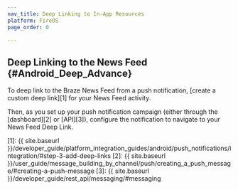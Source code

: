 ```yaml
---
nav_title: Deep Linking to In-App Resources
platform: FireOS
page_order: 0

---
```

## Deep Linking to the News Feed {#Android_Deep_Advance}

To deep link to the Braze News Feed from a push notification, [create a custom deep link][1] for your News Feed activity.

Then, as you set up your push notification campaign (either through the [dashboard][2] or [API][3]), configure the notification to navigate to your News Feed Deep Link.

[1]: {{ site.baseurl }}/developer_guide/platform_integration_guides/android/push_notifications/integration/#step-3-add-deep-links
[2]: {{ site.baseurl }}/user_guide/message_building_by_channel/push/creating_a_push_message/#creating-a-push-message
[3]: {{ site.baseurl }}/developer_guide/rest_api/messaging/#messaging
